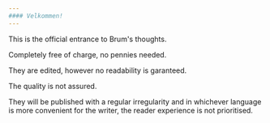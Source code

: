 ```yaml
---
#### Velkommen!
---
```

This is the official entrance to Brum's thoughts. 

Completely free of charge, no pennies needed. 

They are edited, however no readability is garanteed. 

The quality is not assured. 

They will be published with a regular irregularity and in whichever language is more convenient for the writer, the reader experience is not prioritised. 



